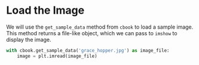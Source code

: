 # Load the Image

We will use the `get_sample_data` method from `cbook` to load a sample image. This method returns a file-like object, which we can pass to `imshow` to display the image.

```python
with cbook.get_sample_data('grace_hopper.jpg') as image_file:
    image = plt.imread(image_file)
```
